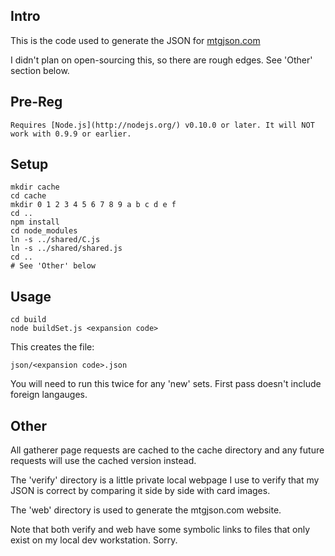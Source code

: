 Intro
-----

This is the code used to generate the JSON for [mtgjson.com](http://mtgjson.com/)

I didn't plan on open-sourcing this, so there are rough edges. See 'Other' section below.

Pre-Reg
-------

    Requires [Node.js](http://nodejs.org/) v0.10.0 or later. It will NOT work with 0.9.9 or earlier.

Setup
-----

    mkdir cache
    cd cache
    mkdir 0 1 2 3 4 5 6 7 8 9 a b c d e f
    cd ..
    npm install
    cd node_modules
    ln -s ../shared/C.js
    ln -s ../shared/shared.js
    cd ..
    # See 'Other' below

Usage
-----

    cd build
    node buildSet.js <expansion code>

This creates the file:

    json/<expansion code>.json

You will need to run this twice for any 'new' sets. First pass doesn't include foreign langauges.

Other
-----

All gatherer page requests are cached to the cache directory and any future requests will use the cached version instead.

The 'verify' directory is a little private local webpage I use to verify that my JSON is correct by comparing it side by side with card images.

The 'web' directory is used to generate the mtgjson.com website.

Note that both verify and web have some symbolic links to files that only exist on my local dev workstation. Sorry.
